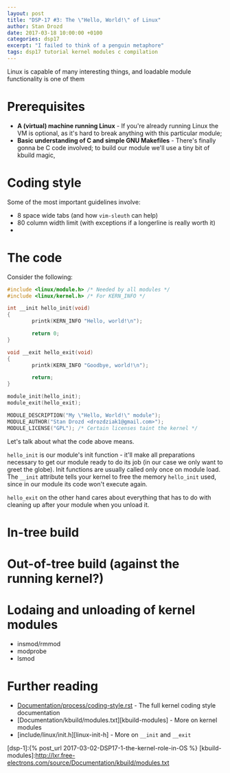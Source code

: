 ```yaml
---
layout: post
title: "DSP-17 #3: The \"Hello, World!\" of Linux"
author: Stan Drozd
date: 2017-03-18 10:00:00 +0100
categories: dsp17
excerpt: "I failed to think of a penguin metaphore"
tags: dsp17 tutorial kernel modules c compilation
---
```

Linux is capable of many interesting things, and loadable module functionality
is one of them

# Prerequisites
* **A (virtual) machine running Linux** - If you're already running Linux the VM
  is optional, as it's hard to break anything with this particular module; 
* **Basic understanding of C and simple GNU Makefiles** - There's finally gonna
  be C code involved; to build our module we'll use a tiny bit of kbuild magic,

# Coding style
Some of the most important guidelines involve:
* 8 space wide tabs (and how `vim-sleuth` can help)
* 80 column width limit (with exceptions if a longerline is really worth it)
* 

# The code
Consider the following:

```c
#include <linux/module.h> /* Needed by all modules */
#include <linux/kernel.h> /* For KERN_INFO */

int __init hello_init(void)
{
        printk(KERN_INFO "Hello, world!\n");

        return 0;
}

void __exit hello_exit(void)
{
        printk(KERN_INFO "Goodbye, world!\n");

        return;
}

module_init(hello_init);
module_exit(hello_exit);

MODULE_DESCRIPTION("My \"Hello, World!\" module");
MODULE_AUTHOR("Stan Drozd <drozdziak1@gmail.com>");
MODULE_LICENSE("GPL"); /* Certain licenses taint the kernel */

```

Let's talk about what the code above means.

`hello_init` is our module's init function - it'll make all preparations
necessary to get our module ready to do its job (in our case we only want to
greet the globe). Init functions are usually called only once on module load.
The `__init` attribute tells your kernel to free the memory `hello_init` used,
since in our module its code won't execute again.

`hello_exit` on the other hand cares about everything that has to do with
cleaning up after your module when you unload it.

# In-tree build

# Out-of-tree build (against the running kernel?)

# Lodaing and unloading of kernel modules
* insmod/rmmod
* modprobe
* lsmod

# Further reading
* [Documentation/process/coding-style.rst][coding-style] - The full kernel
  coding style documentation
* [Documentation/kbuild/modules.txt][kbuild-modules] - More on kernel modules
* [include/linux/init.h][linux-init-h] - More on `__init` and `__exit`

[coding-style]:http://lxr.free-electrons.com/source/Documentation/process/coding-style.rst
[dsp-1]:{% post_url 2017-03-02-DSP17-1-the-kernel-role-in-OS %}
[kbuild-modules]:http://lxr.free-electrons.com/source/Documentation/kbuild/modules.txt
